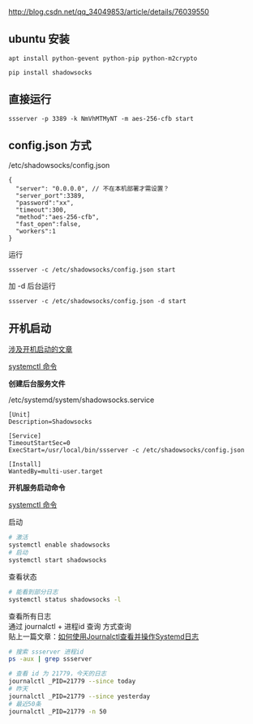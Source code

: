 

http://blog.csdn.net/qq_34049853/article/details/76039550

## ubuntu 安装

```
apt install python-gevent python-pip python-m2crypto

pip install shadowsocks

```

## 直接运行

```
ssserver -p 3389 -k NmVhMTMyNT -m aes-256-cfb start 
```


## config.json 方式

/etc/shadowsocks/config.json

```
{
  "server": "0.0.0.0", // 不在本机部署才需设置？
  "server_port":3389,
  "password":"xx",
  "timeout":300,
  "method":"aes-256-cfb",
  "fast_open":false,
  "workers":1
}
```

运行

```
ssserver -c /etc/shadowsocks/config.json start
```

加 -d 后台运行

```
ssserver -c /etc/shadowsocks/config.json -d start
```

## 开机启动

[涉及开机启动的文章](http://morning.work/page/2015-12/install-shadowsocks-on-centos-7.html)



[systemctl 命令](http://man.linuxde.net/systemctl)

**创建后台服务文件**

/etc/systemd/system/shadowsocks.service

```
[Unit]
Description=Shadowsocks

[Service]
TimeoutStartSec=0
ExecStart=/usr/local/bin/ssserver -c /etc/shadowsocks/config.json

[Install]
WantedBy=multi-user.target
```
**开机服务启动命令**

[systemctl 命令](http://man.linuxde.net/systemctl)

启动

``` bash
# 激活
systemctl enable shadowsocks
# 启动
systemctl start shadowsocks
```

查看状态

```bash
# 能看到部分日志
systemctl status shadowsocks -l
```

查看所有日志  
通过 journalctl + 进程id 查询 方式查询  
贴上一篇文章：[如何使用Journalctl查看并操作Systemd日志](https://blog.csdn.net/zstack_org/article/details/56274966)

```bash
# 搜索 ssserver 进程id
ps -aux | grep ssserver

# 查看 id 为 21779，今天的日志
journalctl _PID=21779 --since today
# 昨天
journalctl _PID=21779 --since yesterday
# 最近50条
journalctl _PID=21779 -n 50
```
